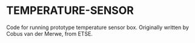 # TEMPERATURE-SENSOR

Code for running prototype temperature sensor box. Originally written by Cobus van der Merwe, from ETSE.

